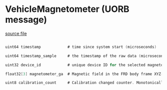# VehicleMagnetometer (UORB message)

[source file](https://github.com/PX4/PX4-Autopilot/blob/main/msg/VehicleMagnetometer.msg)

```c

uint64 timestamp            # time since system start (microseconds)

uint64 timestamp_sample     # the timestamp of the raw data (microseconds)

uint32 device_id            # unique device ID for the selected magnetometer

float32[3] magnetometer_ga  # Magnetic field in the FRD body frame XYZ-axis in Gauss

uint8 calibration_count     # Calibration changed counter. Monotonically increases whenever calibration changes.

```
